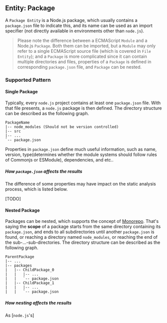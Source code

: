 ## Entity: Package

A `Package Entity` is a Node.js package, which usually contains
a `package.json` file to indicate this, and its name can be used
as an import specifier (not directly available in environments
other than `node.js`).

> Please note the difference between a ECMAScript `Module` and a
> Node.js `Package`. Both them can be imported, but a `Module`
> may only refer to a single ECMAScript source file (which is
> covered in `File Entity`); and a `Package` is more complicated
> since it can contain multiple directories and files,
> properties of a `Package` is defined in corresponding
> `package.json` file, and `Package` can be nested.

### Supported Pattern

#### Single Package

Typically, every `node.js` project contains at least
one `package.json` file. With that file presents, a `node.js`
package is then defined. The directory structure can be described
as the following graph.

```text
PackageName
|-- node_modules (Should not be version controlled)
|-- src
|-- ...
`-- package.json
```

Properties in `package.json` define much useful information, such
as name, version, type(determines whether the module systems
should follow rules of Commonjs or ESModule), dependencies, and
etc..

##### How `package.json` affects the results

The difference of some properties may have impact on the static
analysis process, which is listed below.

[TODO]

#### Nested Package

Packages can be nested, which supports the concept of
[Monorepo](https://en.wikipedia.org/wiki/Monorepo). That's saying
the **scope** of a package starts from the same directory
containing its `package.json`, and ends to all subdirectories
until another `package.json` is found, or reaching a directory
named `node_modules`, or reaching the end of the
sub-...-sub-directories. The directory structure can be described
as the following graph.

```text
ParentPackage
|-- ...
|-- packages
|   |-- ChildPackage_0
|   |   |-- ...
|   |   `-- package.json
|   |-- ChildPackage_1
|   |   |-- ...
|   |   `-- package.json
```

##### How nesting affects the results

As [`node.js`'s]
